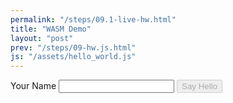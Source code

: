 ```yaml
---
permalink: "/steps/09.1-live-hw.html"
title: "WASM Demo"
layout: "post"
prev: "/steps/09-hw.js.html"
js: "/assets/hello_world.js"
---
```

<div>
    <label for="your-name">Your Name</label>
    <input type="text" id="your-name" />
    <button disabled id="say-hello" type="button">Say Hello</button>
</div>
<div id="message-container"></div>